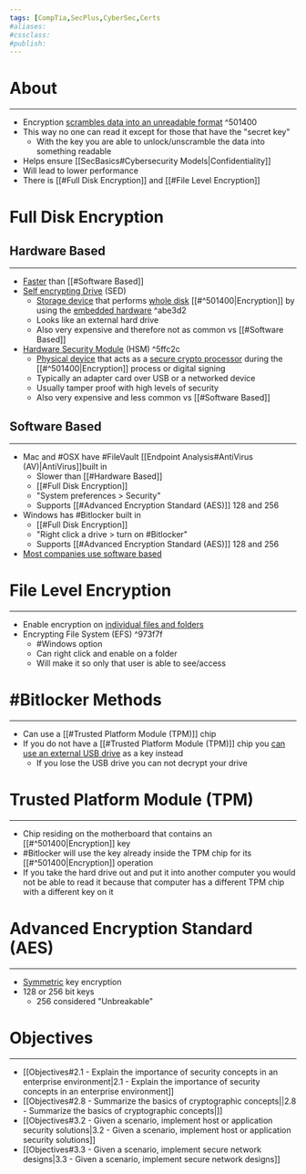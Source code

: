 ```yaml
---
tags: [CompTia,SecPlus,CyberSec,Certs
#aliases:
#cssclass:
#publish:
---
```


# About
---
- Encryption <u>scrambles data into an unreadable format</u> ^501400
- This way no one can read it except for those that have the "secret key"
	- With the key you are able to unlock/unscramble the data into something readable
- Helps ensure [[SecBasics#Cybersecurity Models|Confidentiality]]
- Will lead to lower performance
- There is [[#Full Disk Encryption]] and [[#File Level Encryption]]

# Full Disk Encryption

## Hardware Based
---
- <u>Faster</u> than [[#Software Based]]
- <u>Self encrypting Drive</u> (SED)
	- <u>Storage device</u> that performs <u>whole disk</u> [[#^501400|Encryption]] by using the <u>embedded hardware</u> ^abe3d2
	- Looks like an external hard drive
	- Also very expensive and therefore not as common vs [[#Software Based]]
- <u>Hardware Security Module</u> (HSM) ^5ffc2c
	- <u>Physical device</u> that acts as a <u>secure crypto processor</u> during the [[#^501400|Encryption]] process or digital signing
	- Typically an adapter card over USB or a networked device
	- Usually tamper proof with high levels of security
	- Also very expensive and less common vs [[#Software Based]]

## Software Based
---
- Mac and #OSX  have #FileVault  [[Endpoint Analysis#AntiVirus (AV)|AntiVirus]]built in
	- Slower than [[#Hardware Based]]
	- [[#Full Disk Encryption]]
	- "System preferences > Security"
	- Supports [[#Advanced Encryption Standard (AES)]] 128 and 256
- Windows has #Bitlocker built in
	- [[#Full Disk Encryption]]
	- "Right click a drive > turn on #Bitlocker"
	- Supports [[#Advanced Encryption Standard (AES)]] 128 and 256
- <u>Most companies use software based</u>

# File Level Encryption
---
- Enable encryption on <u>individual files and folders</u>
- Encrypting File System (EFS) ^973f7f
	- #Windows option
	- Can right click and enable on a folder
	- Will make it so only that user is able to see/access

# #Bitlocker Methods
---
- Can use a [[#Trusted Platform Module (TPM)]] chip
- If you do not have a [[#Trusted Platform Module (TPM)]] chip you <u>can use an external USB drive</u> as a key instead
	- If you lose the USB drive you can not decrypt your drive

# Trusted Platform Module (TPM)
---
- Chip residing on the motherboard that contains an [[#^501400|Encryption]]  key
- #Bitlocker  will use the key already inside the TPM chip for its [[#^501400|Encryption]] operation
- If you take the hard drive out and put it into another computer you would not be able to read it because that computer has a different TPM chip with a different key on it

# Advanced Encryption Standard (AES)
---
- <u>Symmetric</u> key encryption
- 128 or 256 bit keys
	- 256 considered "Unbreakable"

# Objectives
---
- [[Objectives#2.1 - Explain the importance of security concepts in an enterprise environment|2.1 - Explain the importance of security concepts in an enterprise environment]]
- [[Objectives#2.8 - Summarize the basics of cryptographic concepts||2.8 - Summarize the basics of cryptographic concepts|]]
- [[Objectives#3.2 - Given a scenario, implement host or application security solutions|3.2 - Given a scenario, implement host or application security solutions]]
- [[Objectives#3.3 - Given a scenario, implement secure network designs|3.3 - Given a scenario, implement secure network designs]]